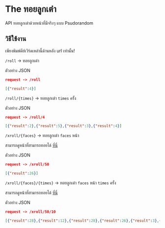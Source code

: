 # The ทอยลูกเต๋า

API ทอยลูกเต๋าด้วยหน้าที่มีจริงๆ แบบ Psudorandom

## วิธีใช้งาน

เพียงพิมพ์คีย์เวิร์ดเหล่านี้ด้านหลัง url เท่านั้น!

```/roll``` -> ทอยลูกเต๋า

ตัวอย่าง JSON

```json
request -> /roll

[{"result":4}]
```

```/roll/{times}``` -> ทอยลูกเต๋า ```times``` ครั้ง

ตัวอย่าง JSON

```json
request -> /roll/4

[{"result":2},{"result":5},{"result":3},{"result":4}]
```

```/xroll/{faces}``` -> ทอยลูกเต๋า ```faces``` หน้า

สามารถดูหน้าที่สามารถทอยได้ [ที่นี่](https://en.wikipedia.org/wiki/Dice#Rarer_variations)

ตัวอย่าง JSON

```json
request -> /xroll/50

[{"result":26}]
```

```/xroll/{faces}/{times}``` -> ทอยลูกเต๋า ```faces``` หน้า ```times``` ครั้ง

สามารถดูหน้าที่สามารถทอยได้ [ที่นี่](https://en.wikipedia.org/wiki/Dice#Rarer_variations)

ตัวอย่าง JSON

```json
request -> /xroll/50/10

[{"result":28},{"result":12},{"result":28},{"result":26},{"result":3},{"result":20},{"result":8},{"result":30},{"result":20},{"result":47}]
```

